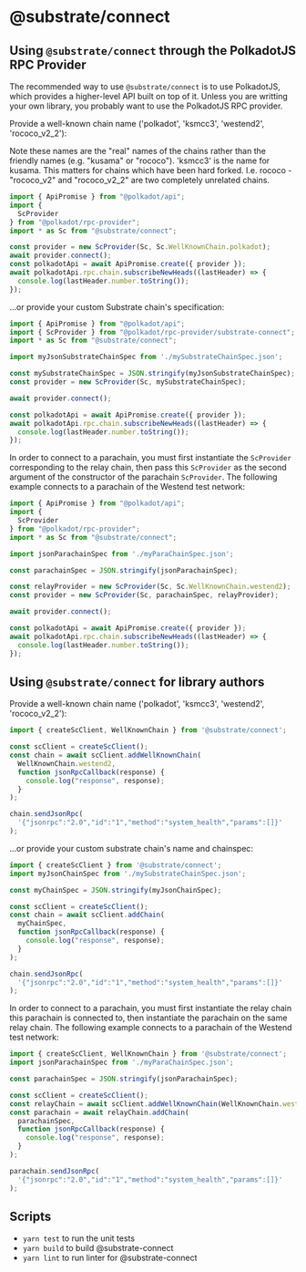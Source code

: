 # @substrate/connect

## Using `@substrate/connect` through the PolkadotJS RPC Provider

The recommended way to use `@substrate/connect` is to use PolkadotJS,
which provides a higher-level API built on top of it.
Unless you are writting your own library, you probably want to use the
PolkadotJS RPC provider.

Provide a well-known chain name ('polkadot', 'ksmcc3', 'westend2', 'rococo_v2_2'):

Note these names are the "real" names of the chains rather than the friendly 
names (e.g. "kusama" or "rococo"). 'ksmcc3' is the name for kusama.  This
matters for chains which have been hard forked. I.e. rococo - "rococo_v2" and 
"rococo_v2_2" are two completely unrelated chains.

```js
import { ApiPromise } from "@polkadot/api";
import {
  ScProvider
} from "@polkadot/rpc-provider";
import * as Sc from "@substrate/connect";

const provider = new ScProvider(Sc, Sc.WellKnownChain.polkadot);
await provider.connect();
const polkadotApi = await ApiPromise.create({ provider });
await polkadotApi.rpc.chain.subscribeNewHeads((lastHeader) => {
  console.log(lastHeader.number.toString());
});
```

...or provide your custom Substrate chain's specification:

```js
import { ApiPromise } from "@polkadot/api";
import { ScProvider } from "@polkadot/rpc-provider/substrate-connect";
import * as Sc from "@substrate/connect";

import myJsonSubstrateChainSpec from './mySubstrateChainSpec.json';

const mySubstrateChainSpec = JSON.stringify(myJsonSubstrateChainSpec);
const provider = new ScProvider(Sc, mySubstrateChainSpec);

await provider.connect();

const polkadotApi = await ApiPromise.create({ provider });
await polkadotApi.rpc.chain.subscribeNewHeads((lastHeader) => {
  console.log(lastHeader.number.toString());
});
```

In order to connect to a parachain, you must first instantiate the `ScProvider`
corresponding to the relay chain, then pass this `ScProvider` as the second
argument of the constructor of the parachain `ScProvider`. The following example
connects to a parachain of the Westend test network:

```js
import { ApiPromise } from "@polkadot/api";
import {
  ScProvider
} from "@polkadot/rpc-provider";
import * as Sc from "@substrate/connect";

import jsonParachainSpec from './myParaChainSpec.json';

const parachainSpec = JSON.stringify(jsonParachainSpec);

const relayProvider = new ScProvider(Sc, Sc.WellKnownChain.westend2);
const provider = new ScProvider(Sc, parachainSpec, relayProvider);

await provider.connect();

const polkadotApi = await ApiPromise.create({ provider });
await polkadotApi.rpc.chain.subscribeNewHeads((lastHeader) => {
  console.log(lastHeader.number.toString());
});
```

## Using `@substrate/connect` for library authors

Provide a well-known chain name ('polkadot', 'ksmcc3', 'westend2', 'rococo_v2_2'):

```js
import { createScClient, WellKnownChain } from '@substrate/connect';

const scClient = createScClient();
const chain = await scClient.addWellKnownChain(
  WellKnownChain.westend2,
  function jsonRpcCallback(response) {
    console.log("response", response);
  }
);

chain.sendJsonRpc(
  '{"jsonrpc":"2.0","id":"1","method":"system_health","params":[]}'
);
```

...or provide your custom substrate chain's name and chainspec:

```js
import { createScClient } from '@substrate/connect';
import myJsonChainSpec from './mySubstrateChainSpec.json';

const myChainSpec = JSON.stringify(myJsonChainSpec);

const scClient = createScClient();
const chain = await scClient.addChain(
  myChainSpec,
  function jsonRpcCallback(response) {
    console.log("response", response);
  }
);

chain.sendJsonRpc(
  '{"jsonrpc":"2.0","id":"1","method":"system_health","params":[]}'
);
```

In order to connect to a parachain, you must first instantiate the relay chain
this parachain is connected to, then instantiate the parachain on the same
relay chain. The following example connects to a parachain of the Westend test
network:

```js
import { createScClient, WellKnownChain } from '@substrate/connect';
import jsonParachainSpec from './myParaChainSpec.json';

const parachainSpec = JSON.stringify(jsonParachainSpec);

const scClient = createScClient();
const relayChain = await scClient.addWellKnownChain(WellKnownChain.westend2)
const parachain = await relayChain.addChain(
  parachainSpec,
  function jsonRpcCallback(response) {
    console.log("response", response);
  }
);

parachain.sendJsonRpc(
  '{"jsonrpc":"2.0","id":"1","method":"system_health","params":[]}'
);
```

## Scripts

* `yarn test` to run the unit tests
* `yarn build` to build @substrate-connect
* `yarn lint` to run linter for @substrate-connect
